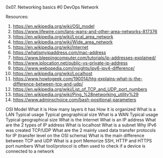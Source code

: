0x07. Networking basics #0
DevOps Network

Resources:
1. https://en.wikipedia.org/wiki/OSI_model
2. https://www.lifewire.com/lans-wans-and-other-area-networks-817376
3. https://en.wikipedia.org/wiki/Local_area_network
4. https://en.wikipedia.org/wiki/Wide_area_network
5. https://en.wikipedia.org/wiki/Internet
6. https://whatismyipaddress.com/mac-address
7. https://www.bleepingcomputer.com/tutorials/ip-addresses-explained/
8. https://www.iplocation.net/public-vs-private-ip-address
9. https://www.webopedia.com/insights/ipv6-ipv4-difference/
10. https://en.wikipedia.org/wiki/Localhost
11. https://www.howtogeek.com/190014/htg-explains-what-is-the-difference-between-tcp-and-udp/
12. https://en.wikipedia.org/wiki/List_of_TCP_and_UDP_port_numbers
13. https://en.wikipedia.org/wiki/Ping_%28networking_utility%29
14. https://www.adminschoice.com/bash-positional-parameters

OSI Model
What it is
How many layers it has
How it is organized
What is a LAN
Typical usage
Typical geographical size
What is a WAN
Typical usage
Typical geographical size
What is the Internet
What is an IP address
What are the 2 types of IP address
What is localhost
What is a subnet
Why IPv6 was created
TCP/UDP
What are the 2 mainly used data transfer protocols for IP (transfer level on the OSI schema)
What is the main difference between TCP and UDP
What is a port
Memorize SSH, HTTP and HTTPS port numbers
What tool/protocol is often used to check if a device is connected to a network